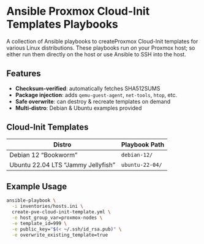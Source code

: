 # Ansible Proxmox Cloud-Init Templates Playbooks

A collection of Ansible playbooks to createProxmox Cloud-Init templates for various Linux distributions. These playbooks run *on* your Proxmox host; so either run them directly on the host or use Ansible to SSH into the host.

## Features
- **Checksum‑verified**: automatically fetches SHA512SUMS  
- **Package injection**: adds `qemu-guest-agent`, `net-tools`, `htop`, etc.  
- **Safe overwrite**: can destroy & recreate templates on demand  
- **Multi‑distro**: Debian & Ubuntu examples provided  

## Cloud‑Init Templates

| Distro                                 | Playbook Path   |
|----------------------------------------|-----------------|
| Debian 12 “Bookworm”                   | `debian-12/`    |
| Ubuntu 22.04 LTS “Jammy Jellyfish”     | `ubuntu-22-04/` |

## Example Usage

```bash
ansible-playbook \
  -i inventories/hosts.ini \
  create-pve-cloud-init-template.yml \
  -e host_group_var=proxmox-nodes \
  -e template_id=999 \
  -e public_key="$(< ~/.ssh/id_rsa.pub)" \
  -e overwrite_existing_template=true
```
